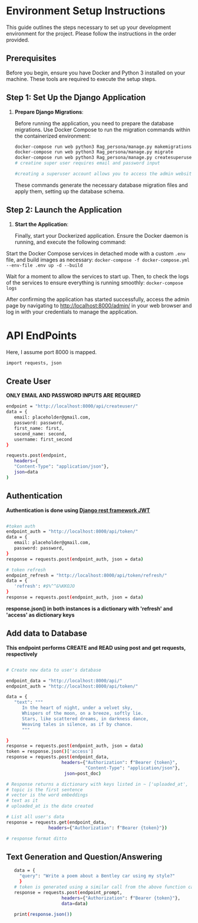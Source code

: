 # Environment Setup Instructions

This guide outlines the steps necessary to set up your development environment for the project. Please follow the instructions in the order provided.

## Prerequisites

Before you begin, ensure you have Docker and Python 3 installed on your machine. These tools are required to execute the setup steps.


## Step 1: Set Up the Django Application

1. **Prepare Django Migrations**:
   
    Before running the application, you need to prepare the database migrations. Use Docker Compose to run the migration commands within the containerized environment:

    ```sh
    docker-compose run web python3 Rag_persona/manage.py makemigrations
    docker-compose run web python3 Rag_persona/manage.py migrate
    docker-compose run web python3 Rag_persona/manage.py createsuperuser
    # creatine super user requires email and password input

    #creating a superuser account allows you to access the admin website provided by Django and to view all users and documents provided by users.
    ```

    These commands generate the necessary database migration files and apply them, setting up the database schema.

## Step 2: Launch the Application

1. **Start the Application**:

    Finally, start your Dockerized application. Ensure the Docker daemon is running, and execute the following command:

Start the Docker Compose services in detached mode with a custom `.env` file, and build images as necessary:
    ```
    docker-compose -f docker-compose.yml --env-file .env up -d --build
    ```

 Wait for a moment to allow the services to start up. Then, to check the logs of the services to ensure everything is running smoothly:
    ```
    docker-compose logs
    ```

After confirming the application has started successfully, access the admin page by navigating to [http://localhost:8000/admin/](http://localhost:8000/admin/) in your web browser and log in with your credentials to manage the application.


# API EndPoints
Here, I assume port 8000 is mapped.
```sh
import requests, json
```
## Create User
**ONLY EMAIL AND PASSWORD INPUTS ARE REQUIRED**

```sh
endpoint = "http://localhost:8000/api/createuser/"
data = {
   email: placeholder@gmail.com,
   password: password,
   first_name: first,
   second_name: second,
   username: first_second
}

requests.post(endpoint,
   headers={
   "Content-Type": "application/json"},
   json=data
)
```

## Authentication
**Authentication is done using [Django rest framework JWT](https://django-rest-framework-simplejwt.readthedocs.io/en/latest/)**

```sh

#token auth
endpoint_auth = "http://localhost:8000/api/token/"
data = {
   email: placeholder@gmail.com,
   password: password,
}
response = requests.post(endpoint_auth, json = data)

# token refresh
endpoint_refresh = "http://localhost:8000/api/token/refresh/"
data = {
   'refresh': #$%^^&%KKOJO
}
response = requests.post(endpoint_auth, json = data)

```
__response.json() in both instances is a dictionary with 'refresh' and 'access' as dictionary keys__


## Add data to Database
**This endpoint performs CREATE and READ using post and get requests, respectively**

```sh

# Create new data to user's database

endpoint_data = "http://localhost:8000/api/"
endpoint_auth = "http://localhost:8000/api/token/"

data = {
   "text": """
      In the heart of night, under a velvet sky,
      Whispers of the moon, on a breeze, softly lie.
      Stars, like scattered dreams, in darkness dance,
      Weaving tales in silence, as if by chance.
      """

}
response = requests.post(endpoint_auth, json = data)
token = response.json()['access']
response = requests.post(endpoint_data,
                     headers={"Authorization": f"Bearer {token}",
                              "Content-Type": "application/json"},
                      json=post_doc)

# Response returns a dictionary with keys listed in ~ ['uploaded_at', 'topic', 'vector', 'text']
# topic is the first sentence
# vector is the word embeddings
# text as it
# uploaded_at is the date created

# List all user's data
response = requests.get(endpoint_data,
                headers={"Authorization": f"Bearer {token}"})

# response format ditto

```

## Text Generation and Question/Answering

``` sh
   data = {
     "query": "Write a poem about a Bentley car using my style?"
     }
   # token is generated using a similar call from the above function calls.
   response = requests.post(endpoint_prompt,
                     headers={"Authorization": f"Bearer {token}"},
                     data=data)
                     
   print(response.json())
```






